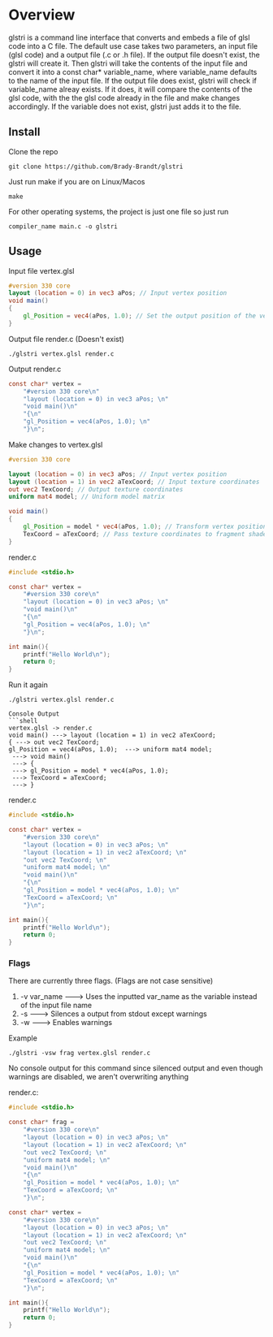 # Overview

glstri is a command line interface that converts and embeds a file of glsl code into a C file. The default use case takes
two parameters, an input file (glsl code) and a output file (.c or .h file). If the output file doesn't exist, the glstri will create it. Then glstri will
take the contents of the input file and convert it into a const char* variable_name, where variable_name defaults to the name of the input file. If the output file does
exist, glstri will check if variable_name alreay exists. If it does, it will compare the contents of the glsl code, with the the glsl code already in the file and make changes
accordingly. If the variable does not exist, glstri just adds it to the file. 

## Install
Clone the repo 
```shell
git clone https://github.com/Brady-Brandt/glstri
```
Just run make if you are on Linux/Macos
```shell
make
```
For other operating systems, the project is just one file so just run
```shell
compiler_name main.c -o glstri 
```

## Usage
Input file vertex.glsl
```glsl
#version 330 core
layout (location = 0) in vec3 aPos; // Input vertex position
void main()
{
    gl_Position = vec4(aPos, 1.0); // Set the output position of the vertex
}

```
Output file render.c (Doesn't exist)
```shell
./glstri vertex.glsl render.c
```
Output render.c
```c
const char* vertex =
    "#version 330 core\n"
    "layout (location = 0) in vec3 aPos; \n"
    "void main()\n"
    "{\n"
    "gl_Position = vec4(aPos, 1.0); \n"
    "}\n";
```

Make changes to vertex.glsl
```glsl
#version 330 core

layout (location = 0) in vec3 aPos; // Input vertex position
layout (location = 1) in vec2 aTexCoord; // Input texture coordinates
out vec2 TexCoord; // Output texture coordinates
uniform mat4 model; // Uniform model matrix

void main()
{
    gl_Position = model * vec4(aPos, 1.0); // Transform vertex position by the model matrix
    TexCoord = aTexCoord; // Pass texture coordinates to fragment shader
}
```
render.c

```c
#include <stdio.h>

const char* vertex =
    "#version 330 core\n"
    "layout (location = 0) in vec3 aPos; \n"
    "void main()\n"
    "{\n"
    "gl_Position = vec4(aPos, 1.0); \n"
    "}\n";

int main(){
    printf("Hello World\n");
    return 0;
}
```
Run it again
```shell
./glstri vertex.glsl render.c
```

```
Console Output
```shell
vertex.glsl -> render.c
void main() ---> layout (location = 1) in vec2 aTexCoord; 
{ ---> out vec2 TexCoord; 
gl_Position = vec4(aPos, 1.0);  ---> uniform mat4 model; 
 ---> void main()
 ---> {
 ---> gl_Position = model * vec4(aPos, 1.0); 
 ---> TexCoord = aTexCoord; 
 ---> }
```

render.c

```c
#include <stdio.h>

const char* vertex =
    "#version 330 core\n"
    "layout (location = 0) in vec3 aPos; \n"
    "layout (location = 1) in vec2 aTexCoord; \n"
    "out vec2 TexCoord; \n"
    "uniform mat4 model; \n"
    "void main()\n"
    "{\n"
    "gl_Position = model * vec4(aPos, 1.0); \n"
    "TexCoord = aTexCoord; \n"
    "}\n";

int main(){
    printf("Hello World\n");
    return 0;
}
```
### Flags
There are currently three flags. (Flags are not case sensitive)
  1. -v var_name ---> Uses the inputted var_name as the variable instead of the input file name
  2. -s          ---> Silences a output from stdout except warnings
  3. -w          ---> Enables warnings

Example  
```shell
./glstri -vsw frag vertex.glsl render.c
```
No console output for this command since silenced output and even though warnings are disabled, we aren't overwriting anything

render.c:
```c
#include <stdio.h>

const char* frag =
    "#version 330 core\n"
    "layout (location = 0) in vec3 aPos; \n"
    "layout (location = 1) in vec2 aTexCoord; \n"
    "out vec2 TexCoord; \n"
    "uniform mat4 model; \n"
    "void main()\n"
    "{\n"
    "gl_Position = model * vec4(aPos, 1.0); \n"
    "TexCoord = aTexCoord; \n"
    "}\n";

const char* vertex =
    "#version 330 core\n"
    "layout (location = 0) in vec3 aPos; \n"
    "layout (location = 1) in vec2 aTexCoord; \n"
    "out vec2 TexCoord; \n"
    "uniform mat4 model; \n"
    "void main()\n"
    "{\n"
    "gl_Position = model * vec4(aPos, 1.0); \n"
    "TexCoord = aTexCoord; \n"
    "}\n";

int main(){
    printf("Hello World\n");
    return 0;
}
```
